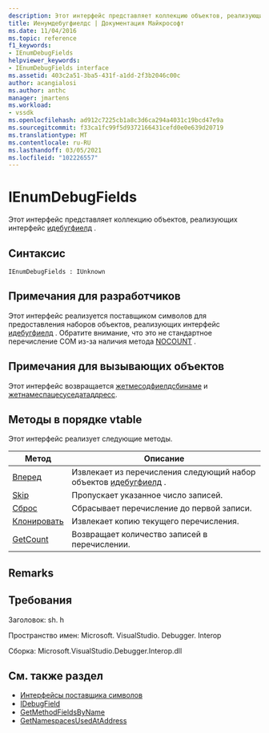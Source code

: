 ```yaml
---
description: Этот интерфейс представляет коллекцию объектов, реализующих интерфейс Идебугфиелд.
title: Иенумдебугфиелдс | Документация Майкрософт
ms.date: 11/04/2016
ms.topic: reference
f1_keywords:
- IEnumDebugFields
helpviewer_keywords:
- IEnumDebugFields interface
ms.assetid: 403c2a51-3ba5-431f-a1dd-2f3b2046c00c
author: acangialosi
ms.author: anthc
manager: jmartens
ms.workload:
- vssdk
ms.openlocfilehash: ad912c7225cb1a8c3d6ca294a4031c19bcd47e9a
ms.sourcegitcommit: f33ca1fc99f5d9372166431cefd0e0e639d20719
ms.translationtype: MT
ms.contentlocale: ru-RU
ms.lasthandoff: 03/05/2021
ms.locfileid: "102226557"
---
```

# <a name="ienumdebugfields"></a>IEnumDebugFields
Этот интерфейс представляет коллекцию объектов, реализующих интерфейс [идебугфиелд](../../../extensibility/debugger/reference/idebugfield.md) .

## <a name="syntax"></a>Синтаксис

```
IEnumDebugFields : IUnknown
```

## <a name="notes-for-implementers"></a>Примечания для разработчиков
 Этот интерфейс реализуется поставщиком символов для предоставления наборов объектов, реализующих интерфейс [идебугфиелд](../../../extensibility/debugger/reference/idebugfield.md) . Обратите внимание, что это не стандартное перечисление COM из-за наличия метода [NOCOUNT](../../../extensibility/debugger/reference/ienumdebugfields-getcount.md) .

## <a name="notes-for-callers"></a>Примечания для вызывающих объектов
 Этот интерфейс возвращается [жетмесодфиелдсбинаме](../../../extensibility/debugger/reference/idebugsymbolprovider-getmethodfieldsbyname.md) и [жетнамеспацесуседатаддресс](../../../extensibility/debugger/reference/idebugsymbolprovider-getnamespacesusedataddress.md).

## <a name="methods-in-vtable-order"></a>Методы в порядке vtable
 Этот интерфейс реализует следующие методы.

|Метод|Описание|
|------------|-----------------|
|[Вперед](../../../extensibility/debugger/reference/ienumdebugfields-next.md)|Извлекает из перечисления следующий набор объектов [идебугфиелд](../../../extensibility/debugger/reference/idebugfield.md) .|
|[Skip](../../../extensibility/debugger/reference/ienumdebugfields-skip.md)|Пропускает указанное число записей.|
|[Сброс](../../../extensibility/debugger/reference/ienumdebugfields-reset.md)|Сбрасывает перечисление до первой записи.|
|[Клонировать](../../../extensibility/debugger/reference/ienumdebugfields-clone.md)|Извлекает копию текущего перечисления.|
|[GetCount](../../../extensibility/debugger/reference/ienumdebugfields-getcount.md)|Возвращает количество записей в перечислении.|

## <a name="remarks"></a>Remarks

## <a name="requirements"></a>Требования
 Заголовок: sh. h

 Пространство имен: Microsoft. VisualStudio. Debugger. Interop

 Сборка: Microsoft.VisualStudio.Debugger.Interop.dll

## <a name="see-also"></a>См. также раздел
- [Интерфейсы поставщика символов](../../../extensibility/debugger/reference/symbol-provider-interfaces.md)
- [IDebugField](../../../extensibility/debugger/reference/idebugfield.md)
- [GetMethodFieldsByName](../../../extensibility/debugger/reference/idebugsymbolprovider-getmethodfieldsbyname.md)
- [GetNamespacesUsedAtAddress](../../../extensibility/debugger/reference/idebugsymbolprovider-getnamespacesusedataddress.md)
